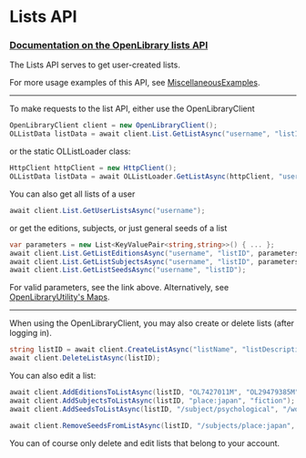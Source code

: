 # Lists API 
### [Documentation on the OpenLibrary lists API](https://openlibrary.org/dev/docs/api/lists)

The Lists API serves to get user-created lists.

For more usage examples of this API, see [MiscellaneousExamples](https://github.com/Luca3317/OpenLibrary.NET/blob/main/examples/MiscellaneousExamples.cs).
***

To make requests to the list API, either use the OpenLibraryClient
```csharp
OpenLibraryClient client = new OpenLibraryClient();
OLListData listData = await client.List.GetListAsync("username", "listID");
```

or the static OLListLoader class:
```csharp
HttpClient httpClient = new HttpClient();
OLListData listData = await OLListLoader.GetListAsync(httpClient, "username", "listID");
```

You can also get all lists of a user
```csharp
await client.List.GetUserListsAsync("username");
```
or get the editions, subjects, or just general seeds of a list
```csharp
var parameters = new List<KeyValuePair<string,string>>() { ... };
await client.List.GetListEditionsAsync("username", "listID", parameters);
await client.List.GetListSubjectsAsync("username", "listID", parameters);
await client.List.GetListSeedsAsync("username", "listID");
```
For valid parameters, see the link above.
Alternatively, see [OpenLibraryUtility's Maps](https://github.com/Luca3317/OpenLibrary.NET/blob/main/docs/Utilities.md#Maps).
***
When using the OpenLibraryClient, you may also create or delete lists (after logging in).
```csharp
string listID = await client.CreateListAsync("listName", "listDescription");
await client.DeleteListAsync(listID);
```
You can also edit a list:
```csharp
await client.AddEditionsToListAsync(listID, "OL7427011M", "OL29479385M");
await client.AddSubjectsToListAsync(listID, "place:japan", "fiction");
await client.AddSeedsToListAsync(listID, "/subject/psychological", "/works/OL2045111W", "/books/OL5282569M");

await client.RemoveSeedsFromListAsync(listID, "/subjects/place:japan", "/subjects/psychological", "/books/OL5282569M", "/works/OL2045111W");
```
You can of course only delete and edit lists that belong to your account.
